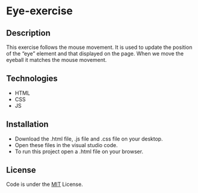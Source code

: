 # Eye-exercise
## Description
  This exercise follows the mouse movement. It is used to update the position of the “eye” element and that displayed on the page. When we move the eyeball it matches the mouse movement.
## Technologies
* HTML<br>
* CSS <br>
* JS
## Installation
 * Download the .html file, .js file and .css file on your desktop.
 * Open these files in the visual studio code.
 * To run this project open a .html file on your browser.
 ## License
  Code is under the [MIT](https://choosealicense.com/licenses/mit/) License.
